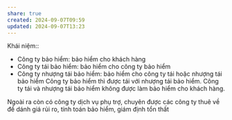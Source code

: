 ```yaml
---
share: true
created: 2024-09-07T09:59
updated: 2024-09-07T13:23
---
```

Khái niệm:: 
- Công ty bảo hiểm: bảo hiểm cho khách hàng
- Công ty tái bảo hiểm: bảo hiểm cho công ty bảo hiểm
- Công ty nhượng tái bảo hiểm: bảo hiểm cho công ty tái hoặc nhượng tái bảo hiểm
Công ty bảo hiểm thì được tái với nhượng tái bảo hiểm. Công ty tái và nhượng tái bảo hiểm không được làm bảo hiểm cho khách hàng.

Ngoài ra còn có công ty dịch vụ phụ trợ, chuyên được các công ty thuê về để dánh giá rủi ro, tính toán bảo hiểm, giám định tổn thất